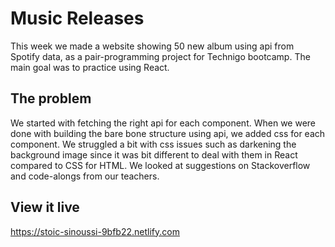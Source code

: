 # Music Releases
This week we made a website showing 50 new album using api from Spotify data, as a pair-programming project for Technigo bootcamp.
The main goal was to practice using React. 

## The problem

We started with fetching the right api for each component. When we were done with building the bare bone structure using api, we added css for each component. 
We struggled a bit with css issues such as darkening the background image since it was bit different to deal with them in React compared to CSS for HTML. We looked at suggestions on Stackoverflow and code-alongs from our teachers. 

## View it live

https://stoic-sinoussi-9bfb22.netlify.com

